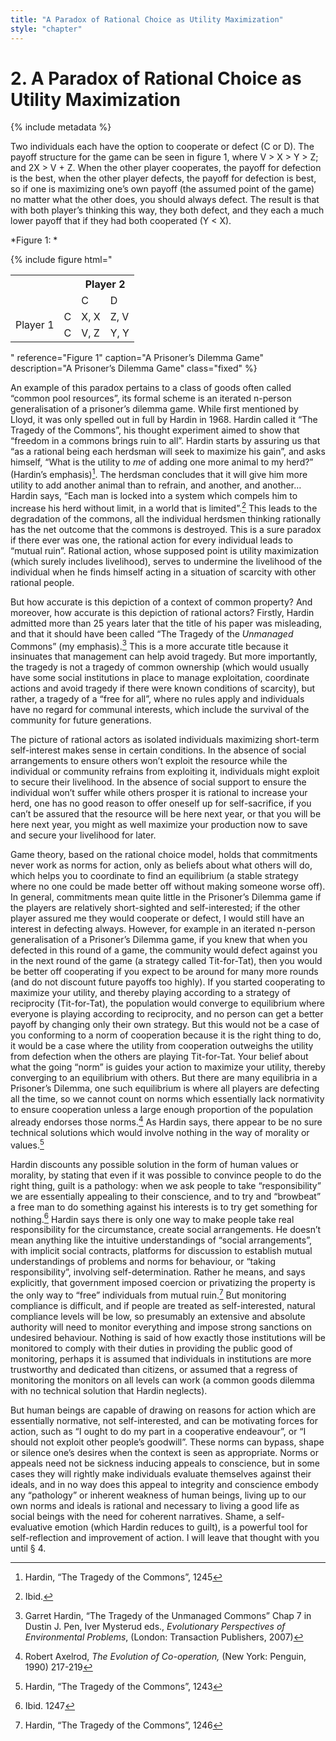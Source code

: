 ```yaml
---
title: "A Paradox of Rational Choice as Utility Maximization"
style: "chapter"
---
```


# 2. A Paradox of Rational Choice as Utility Maximization

{% include metadata %}

Two individuals each have the option to cooperate or defect (C or D). The payoff structure for the game can be seen in figure 1, where V > X > Y > Z; and 2X > V + Z. When the other player cooperates, the payoff for defection is the best, when the other player defects, the payoff for defection is best, so if one is maximizing one’s own payoff (the assumed point of the game) no matter what the other does, you should always defect. The result is that with both player’s thinking this way, they both defect, and they each a much lower payoff that if they had both cooperated (Y < X).

*Figure 1: *

{% include figure
   html="<table>
  <tr>
    <th></th>
    <th></th>
    <th colspan='2'>Player 2</th>
  </tr>
  <tr>
    <td></td>
    <td></td>
    <td>C</td>
    <td>D</td>
  </tr>
  <tr>
    <td rowspan='2'>Player 1</td>
    <td>C</td>
    <td>X, X</td>
    <td>Z, V</td>
  </tr>
  <tr>
    <td>C</td>
    <td>V, Z</td>
    <td>Y, Y</td>
  </tr>
</table>"
   reference="Figure 1"
   caption="A Prisoner’s Dilemma Game"
   description="A Prisoner’s Dilemma Game"
   class="fixed"
%}


An example of this paradox pertains to a class of goods often called “common pool resources”, its formal scheme is an iterated n-person generalisation of a prisoner’s dilemma game. While first mentioned by Lloyd, it was only spelled out in full by Hardin in 1968. Hardin called it “The Tragedy of the Commons”, his thought experiment aimed to show that “freedom in a commons brings ruin to all”. Hardin starts by assuring us that “as a rational being each herdsman will seek to maximize his gain”, and asks himself, “What is the utility to *me* of adding one more animal to my herd?” (Hardin’s emphasis)[^6]. The herdsman concludes that it will give him more utility to add another animal than to refrain, and another, and another… Hardin says, “Each man is locked into a system which compels him to increase his herd without limit, in a world that is limited”.[^7] This leads to the degradation of the commons, all the individual herdsmen thinking rationally has the net outcome that the commons is destroyed. This is a sure paradox if there ever was one, the rational action for every individual leads to “mutual ruin”. Rational action, whose supposed point is utility maximization (which surely includes livelihood), serves to undermine the livelihood of the individual when he finds himself acting in a situation of scarcity with other rational people.

But how accurate is this depiction of a context of common property? And moreover, how accurate is this depiction of rational actors? Firstly, Hardin admitted more than 25 years later that the title of his paper was misleading, and that it should have been called “The Tragedy of the *Unmanaged* Commons” (my emphasis).[^8] This is a more accurate title because it insinuates that management can help avoid tragedy. But more importantly, the tragedy is not a tragedy of common ownership (which would usually have some social institutions in place to manage exploitation, coordinate actions and avoid tragedy if there were known conditions of scarcity), but rather, a tragedy of a “free for all”, where no rules apply and individuals have no regard for communal interests, which include the survival of the community for future generations.

The picture of rational actors as isolated individuals maximizing short-term self-interest makes sense in certain conditions. In the absence of social arrangements to ensure others won’t exploit the resource while the individual or community refrains from exploiting it, individuals might exploit to secure their livelihood. In the absence of social support to ensure the individual won’t suffer while others prosper it is rational to increase your herd, one has no good reason to offer oneself up for self-sacrifice, if you can’t be assured that the resource will be here next year, or that you will be here next year, you might as well maximize your production now to save and secure your livelihood for later.

Game theory, based on the rational choice model, holds that commitments never work as norms for action, only as beliefs about what others will do, which helps you to coordinate to find an equilibrium (a stable strategy where no one could be made better off without making someone worse off). In general, commitments mean quite little in the Prisoner’s Dilemma game if the players are relatively short-sighted and self-interested; if the other player assured me they would cooperate or defect, I would still have an interest in defecting always. However, for example in an iterated n-person generalisation of a Prisoner’s Dilemma game, if you knew that when you defected in this round of a game, the community would defect against you in the next round of the game (a strategy called Tit-for-Tat), then you would be better off cooperating if you expect to be around for many more rounds (and do not discount future payoffs too highly). If you started cooperating to maximize your utility, and thereby playing according to a strategy of reciprocity (Tit-for-Tat), the population would converge to equilibrium where everyone is playing according to reciprocity, and no person can get a better payoff by changing only their own strategy. But this would not be a case of you conforming to a norm of cooperation because it is the right thing to do, it would be a case where the utility from cooperation outweighs the utility from defection when the others are playing Tit-for-Tat. Your belief about what the going “norm” is guides your action to maximize your utility, thereby converging to an equilibrium with others. But there are many equilibria in a Prisoner’s Dilemma, one such equilibrium is where all players are defecting all the time, so we cannot count on norms which essentially lack normativity to ensure cooperation unless a large enough proportion of the population already endorses those norms.[^9] As Hardin says, there appear to be no sure technical solutions which would involve nothing in the way of morality or values.[^10]

Hardin discounts any possible solution in the form of human values or morality, by stating that even if it was possible to convince people to do the right thing, guilt is a pathology: when we ask people to take “responsibility” we are essentially appealing to their conscience, and to try and “browbeat” a free man to do something against his interests is to try get something for nothing.[^11] Hardin says there is only one way to make people take real responsibility for the circumstance, create social arrangements. He doesn’t mean anything like the intuitive understandings of “social arrangements”, with implicit social contracts, platforms for discussion to establish mutual understandings of problems and norms for behaviour, or “taking responsibility”, involving self-determination. Rather he means, and says explicitly, that government imposed coercion or privatizing the property is the only way to “free” individuals from mutual ruin.[^12] But monitoring compliance is difficult, and if people are treated as self-interested, natural compliance levels will be low, so presumably an extensive and absolute authority will need to monitor everything and impose strong sanctions on undesired behaviour. Nothing is said of how exactly those institutions will be monitored to comply with their duties in providing the public good of monitoring, perhaps it is assumed that individuals in institutions are more trustworthy and dedicated than citizens, or assumed that a regress of monitoring the monitors on all levels can work (a common goods dilemma with no technical solution that Hardin neglects).

But human beings are capable of drawing on reasons for action which are essentially normative, not self-interested, and can be motivating forces for action, such as “I ought to do my part in a cooperative endeavour”, or “I should not exploit other people’s goodwill”. These norms can bypass, shape or silence one’s desires when the context is seen as appropriate. Norms or appeals need not be sickness inducing appeals to conscience, but in some cases they will rightly make individuals evaluate themselves against their ideals, and in no way does this appeal to integrity and conscience embody any “pathology” or inherent weakness of human beings, living up to our own norms and ideals is rational and necessary to living a good life as social beings with the need for coherent narratives. Shame, a self-evaluative emotion (which Hardin reduces to guilt), is a powerful tool for self-reflection and improvement of action. I will leave that thought with you until § 4.

[^6]: Hardin, “The Tragedy of the Commons”, 1245

[^7]: Ibid.

[^8]: Garret Hardin, “The Tragedy of the Unmanaged Commons” Chap 7 in Dustin J. Pen, Iver Mysterud eds., *Evolutionary Perspectives of Environmental Problems*, (London: Transaction Publishers, 2007)

[^9]: Robert Axelrod, *The Evolution of Co-operation,* (New York: Penguin, 1990) 217-219

[^10]: Hardin, “The Tragedy of the Commons”, 1243

[^11]: Ibid. 1247

[^12]: Hardin, “The Tragedy of the Commons”, 1246



